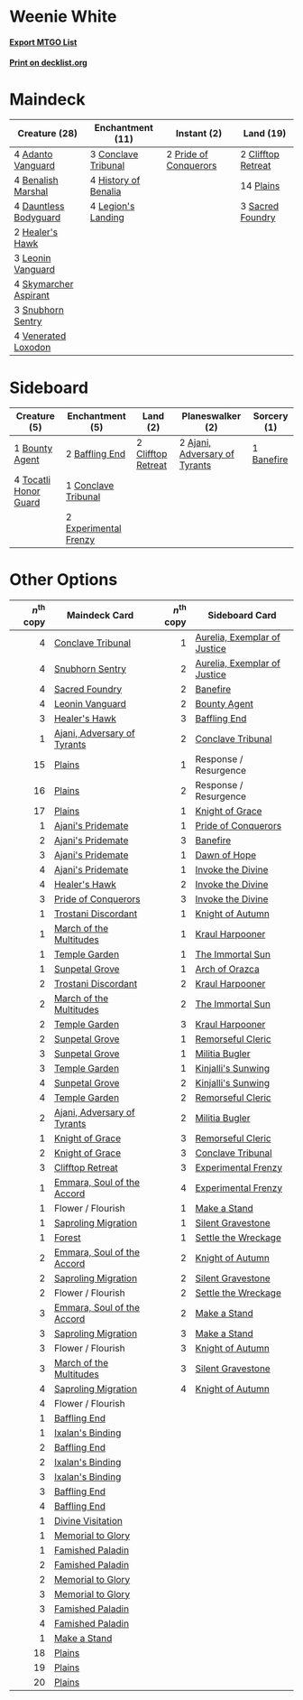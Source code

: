 # Weenie White

#### [Export MTGO List](../collection/Weenie%20White/Weenie%20White.txt)
#### [Print on decklist.org](http://decklist.org/?deckmain=4%09Adanto%20Vanguard%0A4%09Benalish%20Marshal%0A2%09Clifftop%20Retreat%0A3%09Conclave%20Tribunal%0A4%09Dauntless%20Bodyguard%0A2%09Healer's%20Hawk%0A4%09History%20of%20Benalia%0A4%09Legion's%20Landing%0A3%09Leonin%20Vanguard%0A14%09Plains%0A2%09Pride%20of%20Conquerors%0A3%09Sacred%20Foundry%0A4%09Skymarcher%20Aspirant%0A3%09Snubhorn%20Sentry%0A4%09Venerated%20Loxodon&deckside=2%09Ajani,%20Adversary%20of%20Tyrants%0A2%09Baffling%20End%0A1%09Banefire%0A1%09Bounty%20Agent%0A2%09Clifftop%20Retreat%0A1%09Conclave%20Tribunal%0A2%09Experimental%20Frenzy%0A4%09Tocatli%20Honor%20Guard)
# Maindeck

|                                         Creature (28)                                          |                                       Enchantment (11)                                        |                                          Instant (2)                                           |                                          Land (19)                                          |
|------------------------------------------------------------------------------------------------|-----------------------------------------------------------------------------------------------|------------------------------------------------------------------------------------------------|---------------------------------------------------------------------------------------------|
|4 [Adanto Vanguard](http://gatherer.wizards.com/Pages/Card/Details.aspx?multiverseid=435152)    |3 [Conclave Tribunal](http://gatherer.wizards.com/Pages/Card/Details.aspx?multiverseid=452756) |2 [Pride of Conquerors](http://gatherer.wizards.com/Pages/Card/Details.aspx?multiverseid=439674)|2 [Clifftop Retreat](http://gatherer.wizards.com/Pages/Card/Details.aspx?multiverseid=241980)|
|4 [Benalish Marshal](http://gatherer.wizards.com/Pages/Card/Details.aspx?multiverseid=442894)   |4 [History of Benalia](http://gatherer.wizards.com/Pages/Card/Details.aspx?multiverseid=442909)|                                                                                                |14 [Plains](http://gatherer.wizards.com/Pages/Card/Details.aspx?multiverseid=439601)         |
|4 [Dauntless Bodyguard](http://gatherer.wizards.com/Pages/Card/Details.aspx?multiverseid=442902)|4 [Legion's Landing](http://gatherer.wizards.com/Pages/Card/Details.aspx?multiverseid=435173)  |                                                                                                |3 [Sacred Foundry](http://gatherer.wizards.com/Pages/Card/Details.aspx?multiverseid=405106)  |
|2 [Healer's Hawk](http://gatherer.wizards.com/Pages/Card/Details.aspx?multiverseid=452764)      |                                                                                               |                                                                                                |                                                                                             |
|3 [Leonin Vanguard](http://gatherer.wizards.com/Pages/Card/Details.aspx?multiverseid=447158)    |                                                                                               |                                                                                                |                                                                                             |
|4 [Skymarcher Aspirant](http://gatherer.wizards.com/Pages/Card/Details.aspx?multiverseid=439678)|                                                                                               |                                                                                                |                                                                                             |
|3 [Snubhorn Sentry](http://gatherer.wizards.com/Pages/Card/Details.aspx?multiverseid=439680)    |                                                                                               |                                                                                                |                                                                                             |
|4 [Venerated Loxodon](http://gatherer.wizards.com/Pages/Card/Details.aspx?multiverseid=452780)  |                                                                                               |                                                                                                |                                                                                             |


# Sideboard

|                                          Creature (5)                                          |                                        Enchantment (5)                                         |                                          Land (2)                                           |                                            Planeswalker (2)                                            |                                     Sorcery (1)                                     |
|------------------------------------------------------------------------------------------------|------------------------------------------------------------------------------------------------|---------------------------------------------------------------------------------------------|--------------------------------------------------------------------------------------------------------|-------------------------------------------------------------------------------------|
|1 [Bounty Agent](http://gatherer.wizards.com/Pages/Card/Details.aspx?multiverseid=452752)       |2 [Baffling End](http://gatherer.wizards.com/Pages/Card/Details.aspx?multiverseid=439658)       |2 [Clifftop Retreat](http://gatherer.wizards.com/Pages/Card/Details.aspx?multiverseid=241980)|2 [Ajani, Adversary of Tyrants](http://gatherer.wizards.com/Pages/Card/Details.aspx?multiverseid=447139)|1 [Banefire](http://gatherer.wizards.com/Pages/Card/Details.aspx?multiverseid=397676)|
|4 [Tocatli Honor Guard](http://gatherer.wizards.com/Pages/Card/Details.aspx?multiverseid=435194)|1 [Conclave Tribunal](http://gatherer.wizards.com/Pages/Card/Details.aspx?multiverseid=452756)  |                                                                                             |                                                                                                        |                                                                                     |
|                                                                                                |2 [Experimental Frenzy](http://gatherer.wizards.com/Pages/Card/Details.aspx?multiverseid=452849)|                                                                                             |                                                                                                        |                                                                                     |


# Other Options

|*n*<sup>th</sup> copy|                                            Maindeck Card                                             |*n*<sup>th</sup> copy|                                            Sideboard Card                                             |
|--------------------:|------------------------------------------------------------------------------------------------------|--------------------:|-------------------------------------------------------------------------------------------------------|
|                    4|[Conclave Tribunal](http://gatherer.wizards.com/Pages/Card/Details.aspx?multiverseid=452756)          |                    1|[Aurelia, Exemplar of Justice](http://gatherer.wizards.com/Pages/Card/Details.aspx?multiverseid=452903)|
|                    4|[Snubhorn Sentry](http://gatherer.wizards.com/Pages/Card/Details.aspx?multiverseid=439680)            |                    2|[Aurelia, Exemplar of Justice](http://gatherer.wizards.com/Pages/Card/Details.aspx?multiverseid=452903)|
|                    4|[Sacred Foundry](http://gatherer.wizards.com/Pages/Card/Details.aspx?multiverseid=405106)             |                    2|[Banefire](http://gatherer.wizards.com/Pages/Card/Details.aspx?multiverseid=397676)                    |
|                    4|[Leonin Vanguard](http://gatherer.wizards.com/Pages/Card/Details.aspx?multiverseid=447158)            |                    2|[Bounty Agent](http://gatherer.wizards.com/Pages/Card/Details.aspx?multiverseid=452752)                |
|                    3|[Healer's Hawk](http://gatherer.wizards.com/Pages/Card/Details.aspx?multiverseid=452764)              |                    3|[Baffling End](http://gatherer.wizards.com/Pages/Card/Details.aspx?multiverseid=439658)                |
|                    1|[Ajani, Adversary of Tyrants](http://gatherer.wizards.com/Pages/Card/Details.aspx?multiverseid=447139)|                    2|[Conclave Tribunal](http://gatherer.wizards.com/Pages/Card/Details.aspx?multiverseid=452756)           |
|                   15|[Plains](http://gatherer.wizards.com/Pages/Card/Details.aspx?multiverseid=439601)                     |                    1|Response / Resurgence                                                                                  |
|                   16|[Plains](http://gatherer.wizards.com/Pages/Card/Details.aspx?multiverseid=439601)                     |                    2|Response / Resurgence                                                                                  |
|                   17|[Plains](http://gatherer.wizards.com/Pages/Card/Details.aspx?multiverseid=439601)                     |                    1|[Knight of Grace](http://gatherer.wizards.com/Pages/Card/Details.aspx?multiverseid=442911)             |
|                    1|[Ajani's Pridemate](http://gatherer.wizards.com/Pages/Card/Details.aspx?multiverseid=438571)          |                    1|[Pride of Conquerors](http://gatherer.wizards.com/Pages/Card/Details.aspx?multiverseid=439674)         |
|                    2|[Ajani's Pridemate](http://gatherer.wizards.com/Pages/Card/Details.aspx?multiverseid=438571)          |                    3|[Banefire](http://gatherer.wizards.com/Pages/Card/Details.aspx?multiverseid=397676)                    |
|                    3|[Ajani's Pridemate](http://gatherer.wizards.com/Pages/Card/Details.aspx?multiverseid=438571)          |                    1|[Dawn of Hope](http://gatherer.wizards.com/Pages/Card/Details.aspx?multiverseid=452758)                |
|                    4|[Ajani's Pridemate](http://gatherer.wizards.com/Pages/Card/Details.aspx?multiverseid=438571)          |                    1|[Invoke the Divine](http://gatherer.wizards.com/Pages/Card/Details.aspx?multiverseid=447152)           |
|                    4|[Healer's Hawk](http://gatherer.wizards.com/Pages/Card/Details.aspx?multiverseid=452764)              |                    2|[Invoke the Divine](http://gatherer.wizards.com/Pages/Card/Details.aspx?multiverseid=447152)           |
|                    3|[Pride of Conquerors](http://gatherer.wizards.com/Pages/Card/Details.aspx?multiverseid=439674)        |                    3|[Invoke the Divine](http://gatherer.wizards.com/Pages/Card/Details.aspx?multiverseid=447152)           |
|                    1|[Trostani Discordant](http://gatherer.wizards.com/Pages/Card/Details.aspx?multiverseid=452958)        |                    1|[Knight of Autumn](http://gatherer.wizards.com/Pages/Card/Details.aspx?multiverseid=452933)            |
|                    1|[March of the Multitudes](http://gatherer.wizards.com/Pages/Card/Details.aspx?multiverseid=452938)    |                    1|[Kraul Harpooner](http://gatherer.wizards.com/Pages/Card/Details.aspx?multiverseid=452886)             |
|                    1|[Temple Garden](http://gatherer.wizards.com/Pages/Card/Details.aspx?multiverseid=405112)              |                    1|[The Immortal Sun](http://gatherer.wizards.com/Pages/Card/Details.aspx?multiverseid=439844)            |
|                    1|[Sunpetal Grove](http://gatherer.wizards.com/Pages/Card/Details.aspx?multiverseid=420946)             |                    1|[Arch of Orazca](http://gatherer.wizards.com/Pages/Card/Details.aspx?multiverseid=439849)              |
|                    2|[Trostani Discordant](http://gatherer.wizards.com/Pages/Card/Details.aspx?multiverseid=452958)        |                    2|[Kraul Harpooner](http://gatherer.wizards.com/Pages/Card/Details.aspx?multiverseid=452886)             |
|                    2|[March of the Multitudes](http://gatherer.wizards.com/Pages/Card/Details.aspx?multiverseid=452938)    |                    2|[The Immortal Sun](http://gatherer.wizards.com/Pages/Card/Details.aspx?multiverseid=439844)            |
|                    2|[Temple Garden](http://gatherer.wizards.com/Pages/Card/Details.aspx?multiverseid=405112)              |                    3|[Kraul Harpooner](http://gatherer.wizards.com/Pages/Card/Details.aspx?multiverseid=452886)             |
|                    2|[Sunpetal Grove](http://gatherer.wizards.com/Pages/Card/Details.aspx?multiverseid=420946)             |                    1|[Remorseful Cleric](http://gatherer.wizards.com/Pages/Card/Details.aspx?multiverseid=447169)           |
|                    3|[Sunpetal Grove](http://gatherer.wizards.com/Pages/Card/Details.aspx?multiverseid=420946)             |                    1|[Militia Bugler](http://gatherer.wizards.com/Pages/Card/Details.aspx?multiverseid=447165)              |
|                    3|[Temple Garden](http://gatherer.wizards.com/Pages/Card/Details.aspx?multiverseid=405112)              |                    1|[Kinjalli's Sunwing](http://gatherer.wizards.com/Pages/Card/Details.aspx?multiverseid=435170)          |
|                    4|[Sunpetal Grove](http://gatherer.wizards.com/Pages/Card/Details.aspx?multiverseid=420946)             |                    2|[Kinjalli's Sunwing](http://gatherer.wizards.com/Pages/Card/Details.aspx?multiverseid=435170)          |
|                    4|[Temple Garden](http://gatherer.wizards.com/Pages/Card/Details.aspx?multiverseid=405112)              |                    2|[Remorseful Cleric](http://gatherer.wizards.com/Pages/Card/Details.aspx?multiverseid=447169)           |
|                    2|[Ajani, Adversary of Tyrants](http://gatherer.wizards.com/Pages/Card/Details.aspx?multiverseid=447139)|                    2|[Militia Bugler](http://gatherer.wizards.com/Pages/Card/Details.aspx?multiverseid=447165)              |
|                    1|[Knight of Grace](http://gatherer.wizards.com/Pages/Card/Details.aspx?multiverseid=442911)            |                    3|[Remorseful Cleric](http://gatherer.wizards.com/Pages/Card/Details.aspx?multiverseid=447169)           |
|                    2|[Knight of Grace](http://gatherer.wizards.com/Pages/Card/Details.aspx?multiverseid=442911)            |                    3|[Conclave Tribunal](http://gatherer.wizards.com/Pages/Card/Details.aspx?multiverseid=452756)           |
|                    3|[Clifftop Retreat](http://gatherer.wizards.com/Pages/Card/Details.aspx?multiverseid=241980)           |                    3|[Experimental Frenzy](http://gatherer.wizards.com/Pages/Card/Details.aspx?multiverseid=452849)         |
|                    1|[Emmara, Soul of the Accord](http://gatherer.wizards.com/Pages/Card/Details.aspx?multiverseid=452918) |                    4|[Experimental Frenzy](http://gatherer.wizards.com/Pages/Card/Details.aspx?multiverseid=452849)         |
|                    1|Flower / Flourish                                                                                     |                    1|[Make a Stand](http://gatherer.wizards.com/Pages/Card/Details.aspx?multiverseid=407536)                |
|                    1|[Saproling Migration](http://gatherer.wizards.com/Pages/Card/Details.aspx?multiverseid=443066)        |                    1|[Silent Gravestone](http://gatherer.wizards.com/Pages/Card/Details.aspx?multiverseid=439846)           |
|                    1|[Forest](http://gatherer.wizards.com/Pages/Card/Details.aspx?multiverseid=439605)                     |                    1|[Settle the Wreckage](http://gatherer.wizards.com/Pages/Card/Details.aspx?multiverseid=435186)         |
|                    2|[Emmara, Soul of the Accord](http://gatherer.wizards.com/Pages/Card/Details.aspx?multiverseid=452918) |                    2|[Knight of Autumn](http://gatherer.wizards.com/Pages/Card/Details.aspx?multiverseid=452933)            |
|                    2|[Saproling Migration](http://gatherer.wizards.com/Pages/Card/Details.aspx?multiverseid=443066)        |                    2|[Silent Gravestone](http://gatherer.wizards.com/Pages/Card/Details.aspx?multiverseid=439846)           |
|                    2|Flower / Flourish                                                                                     |                    2|[Settle the Wreckage](http://gatherer.wizards.com/Pages/Card/Details.aspx?multiverseid=435186)         |
|                    3|[Emmara, Soul of the Accord](http://gatherer.wizards.com/Pages/Card/Details.aspx?multiverseid=452918) |                    2|[Make a Stand](http://gatherer.wizards.com/Pages/Card/Details.aspx?multiverseid=407536)                |
|                    3|[Saproling Migration](http://gatherer.wizards.com/Pages/Card/Details.aspx?multiverseid=443066)        |                    3|[Make a Stand](http://gatherer.wizards.com/Pages/Card/Details.aspx?multiverseid=407536)                |
|                    3|Flower / Flourish                                                                                     |                    3|[Knight of Autumn](http://gatherer.wizards.com/Pages/Card/Details.aspx?multiverseid=452933)            |
|                    3|[March of the Multitudes](http://gatherer.wizards.com/Pages/Card/Details.aspx?multiverseid=452938)    |                    3|[Silent Gravestone](http://gatherer.wizards.com/Pages/Card/Details.aspx?multiverseid=439846)           |
|                    4|[Saproling Migration](http://gatherer.wizards.com/Pages/Card/Details.aspx?multiverseid=443066)        |                    4|[Knight of Autumn](http://gatherer.wizards.com/Pages/Card/Details.aspx?multiverseid=452933)            |
|                    4|Flower / Flourish                                                                                     |                     |                                                                                                       |
|                    1|[Baffling End](http://gatherer.wizards.com/Pages/Card/Details.aspx?multiverseid=439658)               |                     |                                                                                                       |
|                    1|[Ixalan's Binding](http://gatherer.wizards.com/Pages/Card/Details.aspx?multiverseid=435168)           |                     |                                                                                                       |
|                    2|[Baffling End](http://gatherer.wizards.com/Pages/Card/Details.aspx?multiverseid=439658)               |                     |                                                                                                       |
|                    2|[Ixalan's Binding](http://gatherer.wizards.com/Pages/Card/Details.aspx?multiverseid=435168)           |                     |                                                                                                       |
|                    3|[Ixalan's Binding](http://gatherer.wizards.com/Pages/Card/Details.aspx?multiverseid=435168)           |                     |                                                                                                       |
|                    3|[Baffling End](http://gatherer.wizards.com/Pages/Card/Details.aspx?multiverseid=439658)               |                     |                                                                                                       |
|                    4|[Baffling End](http://gatherer.wizards.com/Pages/Card/Details.aspx?multiverseid=439658)               |                     |                                                                                                       |
|                    1|[Divine Visitation](http://gatherer.wizards.com/Pages/Card/Details.aspx?multiverseid=452760)          |                     |                                                                                                       |
|                    1|[Memorial to Glory](http://gatherer.wizards.com/Pages/Card/Details.aspx?multiverseid=443132)          |                     |                                                                                                       |
|                    1|[Famished Paladin](http://gatherer.wizards.com/Pages/Card/Details.aspx?multiverseid=439665)           |                     |                                                                                                       |
|                    2|[Famished Paladin](http://gatherer.wizards.com/Pages/Card/Details.aspx?multiverseid=439665)           |                     |                                                                                                       |
|                    2|[Memorial to Glory](http://gatherer.wizards.com/Pages/Card/Details.aspx?multiverseid=443132)          |                     |                                                                                                       |
|                    3|[Memorial to Glory](http://gatherer.wizards.com/Pages/Card/Details.aspx?multiverseid=443132)          |                     |                                                                                                       |
|                    3|[Famished Paladin](http://gatherer.wizards.com/Pages/Card/Details.aspx?multiverseid=439665)           |                     |                                                                                                       |
|                    4|[Famished Paladin](http://gatherer.wizards.com/Pages/Card/Details.aspx?multiverseid=439665)           |                     |                                                                                                       |
|                    1|[Make a Stand](http://gatherer.wizards.com/Pages/Card/Details.aspx?multiverseid=407536)               |                     |                                                                                                       |
|                   18|[Plains](http://gatherer.wizards.com/Pages/Card/Details.aspx?multiverseid=439601)                     |                     |                                                                                                       |
|                   19|[Plains](http://gatherer.wizards.com/Pages/Card/Details.aspx?multiverseid=439601)                     |                     |                                                                                                       |
|                   20|[Plains](http://gatherer.wizards.com/Pages/Card/Details.aspx?multiverseid=439601)                     |                     |                                                                                                       |

